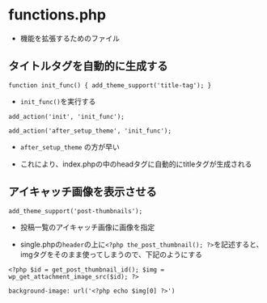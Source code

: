 # functions.php

- 機能を拡張するためのファイル

## タイトルタグを自動的に生成する

`function init_func() {
    add_theme_support('title-tag');
}`

- `init_func()`を実行する

`add_action('init', 'init_func');`

`add_action('after_setup_theme', 'init_func');`

- `after_setup_theme`
の方が早い

- これにより、index.phpの中のheadタグに自動的にtitleタグが生成される

## アイキャッチ画像を表示させる

`add_theme_support('post-thumbnails');`

- 投稿一覧のアイキャッチ画像に画像を指定

- single.phpの`header`の上に`<?php the_post_thumbnail(); ?>`を記述すると、imgタグをそのまま使ってしまうので、下記のようにする

`<?php
$id = get_post_thumbnail_id();
$img = wp_get_attachment_image_src($id);
?>`

`background-image: url('<?php echo $img[0] ?>')`


